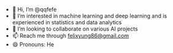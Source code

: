 - 👋 Hi, I’m @qqfefe
- 👀 I’m interested in machine learning and deep learning and is experienced in statistics and data analytics
- 💞️ I’m looking to collaborate on various AI projects
- 📫 Reach me through felixyung86@gmail.com
- 😄 Pronouns: He

<!---
qqfefe/qqfefe is a ✨ special ✨ repository because its `README.md` (this file) appears on your GitHub profile.
You can click the Preview link to take a look at your changes.
--->
